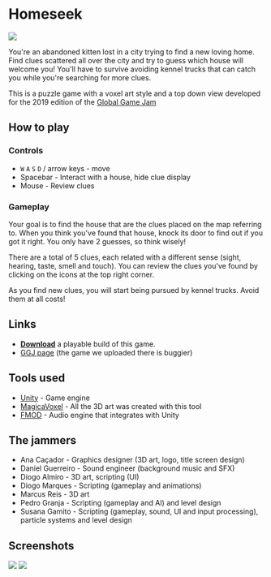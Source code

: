 # Homeseek
![][intro-screen]

You're an abandoned kitten lost in a city trying to find a new loving home.
Find clues scattered all over the city and try to guess which house will welcome you!
You'll have to survive avoiding kennel trucks that can catch you while you're searching for more clues.

This is a puzzle game with a voxel art style and a top down view developed for the 2019 edition of the
[Global Game Jam](https://globalgamejam.org/)

How to play
------------------------------------------------------------------------------------------------------------------

### Controls

  * `W` `A` `S` `D` / arrow keys - move
  * Spacebar - Interact with a house, hide clue display
  * Mouse - Review clues
  
### Gameplay

Your goal is to find the house that are the clues placed on the map referring to. 
When you think you've found that house, knock its door to find out if you got it right.
You only have 2 guesses, so think wisely!

There are a total of 5 clues, each related with a different sense (sight, hearing, taste, smell and touch).
You can review the clues you've found by clicking on the icons at the top right corner.

As you find new clues, you will start being pursued by kennel trucks. Avoid them at all costs!


Links
------------------------------------------------------------------------------------------------------------------

  * [**Download**](https://github.com/diogotito/Homeseek_GGJ2019/releases/tag/v1.0) a playable build of this game.
  * [GGJ page](https://globalgamejam.org/2019/games/homeseek-0) (the game we uploaded there is buggier)


Tools used
------------------------------------------------------------------------------------------------------------------

  * [Unity](https://unity3d.com/) - Game engine
  * [MagicaVoxel](https://ephtracy.github.io/) - All the 3D art was created with this tool
  * [FMOD](https://www.fmod.com/studio) - Audio engine that integrates with Unity


The jammers
------------------------------------------------------------------------------------------------------------------

  * Ana Caçador - Graphics designer (3D art, logo, title screen design)
  * Daniel Guerreiro - Sound engineer (background music and SFX)
  * Diogo Almiro - 3D art, scripting (UI)
  * Diogo Marques - Scripting (gameplay and animations)
  * Marcus Reis - 3D art
  * Pedro Granja - Scripting (gameplay and AI) and level design
  * Susana Gamito - Scripting (gameplay, sound, UI and input processing), particle systems and level design


Screenshots
------------------------------------------------------------------------------------------------------------------
![][screenshot-1]
![][screenshot-2]



[intro-screen]: https://ggj.s3.amazonaws.com/styles/game_sidebar__wide/featured_image/2019/01/258150/intro_screen.png?itok=MJt-lxCH&timestamp=1548598193
[screenshot-1]: https://ggj.s3.amazonaws.com/styles/feature_image__wide/games/screenshots/screenshot_470.png?itok=tMWcHcOg&timestamp=1548620544
[screenshot-2]: https://ggj.s3.amazonaws.com/styles/feature_image__wide/games/screenshots/screenshot2_306.png?itok=w7guCF-U&timestamp=1548620544
